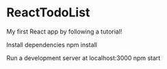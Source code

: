 # ReactTodoList
My first React app by following a tutorial!

Install dependencies
npm install

Run a development server at localhost:3000
npm start


